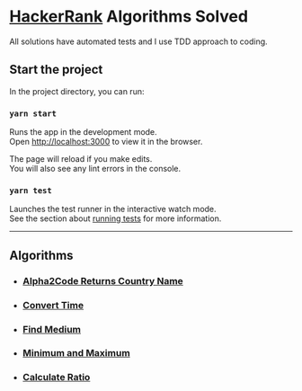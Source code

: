 # [HackerRank](https://www.hackerrank.com/) Algorithms Solved 

All solutions have automated tests and I use TDD approach to coding. 

## Start the project

In the project directory, you can run:

### `yarn start`

Runs the app in the development mode.\
Open [http://localhost:3000](http://localhost:3000) to view it in the browser.

The page will reload if you make edits.\
You will also see any lint errors in the console.

### `yarn test`

Launches the test runner in the interactive watch mode.\
See the section about [running tests](https://facebook.github.io/create-react-app/docs/running-tests) for more information.

<hr>

## Algorithms

* ### [Alpha2Code Returns Country Name](./src/alpha2code-to-country-name/README.md)
* ### [Convert Time](./src/convert-time/README.md)
* ### [Find Medium](./src/find-medium/README.md)
* ### [Minimum and Maximum](./src/min-max/README.md)
* ### [Calculate Ratio](./src/ratio-categories/README.md)